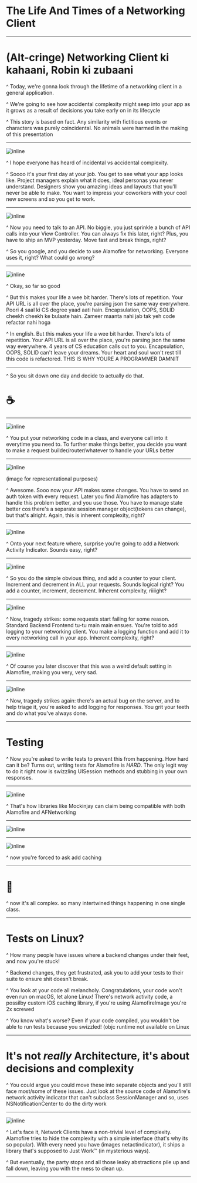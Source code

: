 
# The Life And Times of a Networking Client

---

# (Alt-cringe) Networking Client ki kahaani, Robin ki zubaani

^ Today, we're gonna look through the lifetime of a networking client in a general application. 

^ We're going to see how accidental complexity might seep into your app as it grows as a result of decisions you take early on in its lifecycle

^ This story is based on fact. Any similarity with fictitious events or characters was purely coincidental. No animals were harmed in the making of this presentation

---

![inline](VCSkeleton.png)

^ I hope everyone has heard of incidental vs accidental complexity.

^ Soooo it's your first day at your job. You get to see what your app looks like. Project managers explain what it does, ideal personas you never understand. Designers show you amazing ideas and layouts that you'll never be able to make. You want to impress your coworkers with your cool new screens and so you get to work.

---

![inline](TODONetworking.png)

^ Now you need to talk to an API. No biggie, you just sprinkle a bunch of API calls into your View Controller. You can always fix this later, right? Plus, you have to ship an MVP yesterday. Move fast and break things, right?

^ So you google, and you decide to use Alamofire for networking. Everyone uses it, right? What could go wrong?

---

![inline](SprinkleCalls.png)

^ Okay, so far so good

^ But this makes your life a wee bit harder. There's lots of repetition. Your API URL is all over the place, you're parsing json the same way everywhere. Poori 4 saal ki CS degree yaad aati hain. Encapsulation, OOPS, SOLID cheekh cheekh ke bulaate hain. Zameer maanta nahi jab tak yeh code refactor nahi hoga

^ In english. But this makes your life a wee bit harder. There's lots of repetition. Your API URL is all over the place, you're parsing json the same way everywhere. 4 years of CS education calls out to you. Encapsulation, OOPS, SOLID can't leave your dreams. Your heart and soul won't rest till this code is refactored. THIS IS WHY YOURE A PROGRAMMER DAMNIT

---

^ So you sit down one day and decide to actually do that.

# ☕️

---

![inline](Router.png)


^ You put your networking code in a class, and everyone call into it everytime you need to. To further make things better, you decide you want to make a request builder/router/whatever to handle your URLs better

---

![inline](Headers.png)

(image for representational purposes)

^ Awesome. Sooo now your API makes some changes. You have to send an auth token with every request. Later you find Alamofire has adapters to handle this problem better, and you use those. You have to manage state better cos there's a separate session manager object(tokens can change), but that's alright. Again, this is inherent complexity, right?

---

![inline](activityIndicatorExample.png)

^ Onto your next feature where, surprise you're going to add a Network Activity Indicator. Sounds easy, right?

---

![inline](ActivityIndicator.png)

^ So you do the simple obvious thing, and add a counter to your client. Increment and decrement in ALL your requests. Sounds logical right? You add a counter, increment, decrement. Inherent complexity, riiiight? 

---

![inline](AddLogging.png)

^ Now, tragedy strikes: some requests start failing for some reason. Standard Backend Frontend tu-tu main main ensues. You're told to add logging to your networking client. You make a logging function and add it to every networking call in your app. Inherent complexity, right?

---

![inline](URLCredential.png)

^ Of course you later discover that this was a weird default setting in Alamofire, making you very, very sad.

---

![inline](AddResponseLogging.png)

^ Now, tragedy strikes again: there's an actual bug on the server, and to help triage it, you're asked to add logging for responses. You grit your teeth and do what you've always done.

---

# Testing

^ Now you're asked to write tests to prevent this from happening. How hard can it be? Turns out, writing tests for Alamofire is _HARD_. The only legit way to do it right now is swizzling UISession methods and stubbing in your own responses.

---

![inline](Mockinjay.png)

^ That's how libraries like Mockinjay can claim being compatible with both Alamofire and AFNetworking

---

![inline](Swizzle.png)

---

![inline](Caching)

^ now you're forced to ask add caching

---

# 🤕

^ now it's all complex. so many intertwined things happening in one single class.

---

# Tests on Linux?

^ How many people have issues where a backend changes under their feet, and now you're stuck!

^ Backend changes, they get frustrated, ask you to add your tests to their suite to ensure shit doesn't break. 

^ You look at your code all melancholy. Congratulations, your code won't even run on macOS, let alone Linux! There's network activity code, a possilby custom iOS caching library, if you're using AlamofireImage you're 2x screwed

^ You know what's worse? Even if your code compiled, you wouldn't be able to run tests because you swizzled! (objc runtime not available on  Linux

---

# It's not _really_ Architecture, it's about decisions and complexity

^ You could argue you could move these into separate objects and you'll still face most/some of these issues. Just look at the source code  of Alamofire's network activity indicator that can't subclass SessionManager and so, uses NSNotificationCenter to do the dirty work

---

![inline](Lattner.png)

^ Let's face it, Network Clients have a non-trivial level of complexity. Alamofire tries to hide the complexity with a simple interface (that's why its so popular). With every need you have (images netactindicator), it ships a library that's supposed to Just Work™ (in mysterious ways).

^ But eventually, the party stops and all those leaky abstractions pile up and fall down, leaving you with the mess to clean up.

---
